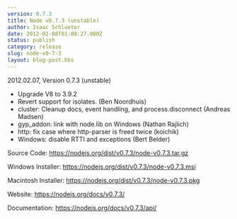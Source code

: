 ```yaml
---
version: 0.7.3
title: Node v0.7.3 (unstable)
author: Isaac Schlueter
date: 2012-02-08T01:08:27.000Z
status: publish
category: release
slug: node-v0-7-3
layout: blog-post.hbs
---
```


<p>2012.02.07, Version 0.7.3 (unstable)</p>

<ul>
<li>Upgrade V8 to 3.9.2</li>
<li>Revert support for isolates. (Ben Noordhuis)</li>
<li>cluster: Cleanup docs, event handling, and process.disconnect (Andreas Madsen)</li>
<li>gyp_addon: link with node.lib on Windows (Nathan Rajlich)</li>
<li>http: fix case where http-parser is freed twice (koichik)</li>
<li>Windows: disable RTTI and exceptions (Bert Belder)</li>
</ul>

<p>Source Code: <a href="https://nodejs.org/dist/v0.7.3/node-v0.7.3.tar.gz">https://nodejs.org/dist/v0.7.3/node-v0.7.3.tar.gz</a></p>
<p>Windows Installer: <a href="https://nodejs.org/dist/v0.7.3/node-v0.7.3.msi">https://nodejs.org/dist/v0.7.3/node-v0.7.3.msi</a></p>
<p>Macintosh Installer: <a href="https://nodejs.org/dist/v0.7.3/node-v0.7.3.pkg">https://nodejs.org/dist/v0.7.3/node-v0.7.3.pkg</a></p>
<p>Website: <a href="https://nodejs.org/docs/v0.7.3/">https://nodejs.org/docs/v0.7.3/</a></p>
<p>Documentation: <a href="https://nodejs.org/docs/v0.7.3/api/">https://nodejs.org/docs/v0.7.3/api/</a></p>
